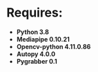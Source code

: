 # Requires:

- **Python 3.8**
- **Mediapipe 0.10.21**
- **Opencv-python 4.11.0.86**
- **Autopy 4.0.0**
- **Pygrabber 0.1**
